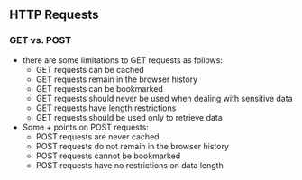 
## HTTP Requests
### GET vs. POST
- there are some limitations to GET requests as follows:
    - GET requests can be cached
    - GET requests remain in the browser history
    - GET requests can be bookmarked
    - GET requests should never be used when dealing with sensitive data
    - GET requests have length restrictions
    - GET requests should be used only to retrieve data
- Some + points on POST requests:
    - POST requests are never cached
    - POST requests do not remain in the browser history
    - POST requests cannot be bookmarked
    - POST requests have no restrictions on data length